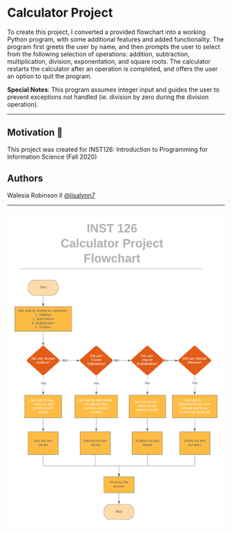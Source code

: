 # Calculator Project
To create this project, I converted a provided flowchart into a working Python program, with some additional features and added functionality. The program first greets the user by name, and then prompts the user to select from the following selection of operations: addition, subtraction, multiplication, division, exponentation, and square roots. The calculator restarts the calculator after an operation is completed, and offers the user an option to quit the program. 

**Special Notes**: This program assumes integer input and guides the user to prevent exceptions not handled (ie. division by zero during the division operation). 
- - - - - - 
## Motivation :hatching_chick:
This project was created for INST126: Introduction to Programming for Information Science (Fall 2020)

## Authors
Walesia Robinson II
[@lisalynn7](http://github.com/lisalynn7)
- - - - - - 
![flowchart](https://github.com/lisalynn7/calculator-project/blob/master/INST%20126%20Calculator%20Flowchart.png)

